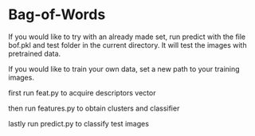 # Bag-of-Words

If you would like to try with an already made set, run predict with the file bof.pkl and test folder in the current directory. It will test the images with pretrained data. 

If you would like to train your own data, set a new path to your training images. 

first run feat.py to acquire descriptors vector

then run features.py to obtain clusters and classifier

lastly run predict.py to classify test images
